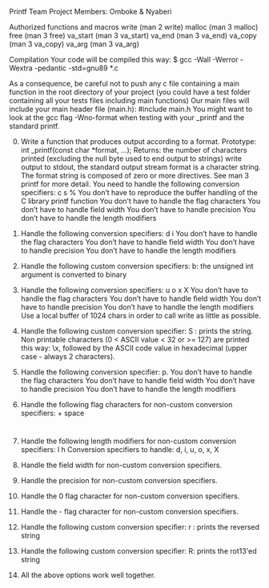 Printf Team Project
Members: Omboke & Nyaberi

Authorized functions and macros
	   write (man 2 write)
	   malloc (man 3 malloc)
	   free (man 3 free)
	   va_start (man 3 va_start)
	   va_end (man 3 va_end)
	   va_copy (man 3 va_copy)
	   va_arg (man 3 va_arg)

Compilation
	Your code will be compiled this way:
		$ gcc -Wall -Werror -Wextra -pedantic -std=gnu89 *.c

As a consequence, be careful not to push any c file containing a main function in the root directory of your project (you could have a test folder containing all your tests files including main functions)
Our main files will include your main header file (main.h): #include main.h
You might want to look at the gcc flag -Wno-format when testing with your _printf and the standard printf.

0. Write a function that produces output according to a format.
   Prototype: int _printf(const char *format, ...);
   Returns: the number of characters printed (excluding the null byte used to end output to strings)
   write output to stdout, the standard output stream
   format is a character string. The format string is composed of zero or more directives. See man 3 printf for more detail. You need to handle the following conversion specifiers:
      c
      s
      %
   You don’t have to reproduce the buffer handling of the C library printf function
   You don’t have to handle the flag characters
   You don’t have to handle field width
   You don’t have to handle precision
   You don’t have to handle the length modifiers

1. Handle the following conversion specifiers:
      d
      i
   You don’t have to handle the flag characters
   You don’t have to handle field width
   You don’t have to handle precision
   You don’t have to handle the length modifiers

2. Handle the following custom conversion specifiers:
   b: the unsigned int argument is converted to binary

3. Handle the following conversion specifiers:
   u
   o
   x
   X
   You don’t have to handle the flag characters
   You don’t have to handle field width
   You don’t have to handle precision
   You don’t have to handle the length modifiers
Use a local buffer of 1024 chars in order to call write as little as possible.

5. Handle the following custom conversion specifier:
   S : prints the string.
   Non printable characters (0 < ASCII value < 32 or >= 127) are printed this way: \x, followed by the ASCII code value in hexadecimal (upper case - always 2 characters).

6. Handle the following conversion specifier: p.
   You don’t have to handle the flag characters
   You don’t have to handle field width
   You don’t have to handle precision
   You don’t have to handle the length modifiers

7. Handle the following flag characters for non-custom conversion specifiers:
   +
   space
   #

8. Handle the following length modifiers for non-custom conversion specifiers:
   l
   h
   Conversion specifiers to handle: d, i, u, o, x, X

9. Handle the field width for non-custom conversion specifiers.

10. Handle the precision for non-custom conversion specifiers.

11. Handle the 0 flag character for non-custom conversion specifiers.

12. Handle the - flag character for non-custom conversion specifiers.

13. Handle the following custom conversion specifier:
    r : prints the reversed string

14. Handle the following custom conversion specifier:
    R: prints the rot13'ed string

15. All the above options work well together.
